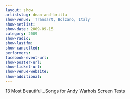 ```yaml
---
layout: show
artistslug: dean-and-britta
show-venue: 'Transart, Bolzano, Italy'
show-setlist: 
show-date: 2009-09-15
category: 2009
show-radio: 
show-lastfm: 
show-cancelled: 
performers: 
facebook-event-url: 
show-poster-url: 
show-ticket-url: 
show-venue-website: 
show-additional: 
---
```


13 Most Beautiful...Songs for Andy Warhols Screen Tests
